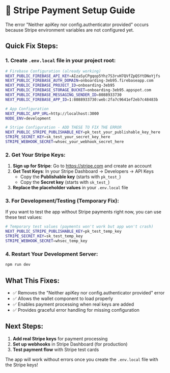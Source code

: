 # 🔧 Stripe Payment Setup Guide

The error "Neither apiKey nor config.authenticator provided" occurs because Stripe environment variables are not configured yet.

## Quick Fix Steps:

### 1. Create `.env.local` file in your project root:

```bash
# Firebase Configuration (already working)
NEXT_PUBLIC_FIREBASE_API_KEY=AIzaSyCPgqop5Yhz7S3rvH7QVfZpQSYtDNoYjfs
NEXT_PUBLIC_FIREBASE_AUTH_DOMAIN=onboarding-3eb95.firebaseapp.com
NEXT_PUBLIC_FIREBASE_PROJECT_ID=onboarding-3eb95
NEXT_PUBLIC_FIREBASE_STORAGE_BUCKET=onboarding-3eb95.appspot.com
NEXT_PUBLIC_FIREBASE_MESSAGING_SENDER_ID=8088933730
NEXT_PUBLIC_FIREBASE_APP_ID=1:8088933730:web:2fa7c9641ef2eb7c48483b

# App Configuration
NEXT_PUBLIC_APP_URL=http://localhost:3000
NODE_ENV=development

# Stripe Configuration - ADD THESE TO FIX THE ERROR
NEXT_PUBLIC_STRIPE_PUBLISHABLE_KEY=pk_test_your_publishable_key_here
STRIPE_SECRET_KEY=sk_test_your_secret_key_here
STRIPE_WEBHOOK_SECRET=whsec_your_webhook_secret_here
```

### 2. Get Your Stripe Keys:

1. **Sign up for Stripe**: Go to https://stripe.com and create an account
2. **Get Test Keys**: In your Stripe Dashboard → Developers → API Keys
   - Copy the **Publishable key** (starts with `pk_test_`)
   - Copy the **Secret key** (starts with `sk_test_`)
3. **Replace the placeholder values** in your `.env.local` file

### 3. For Development/Testing (Temporary Fix):

If you want to test the app without Stripe payments right now, you can use these test values:

```bash
# Temporary test values (payments won't work but app won't crash)
NEXT_PUBLIC_STRIPE_PUBLISHABLE_KEY=pk_test_temp_key
STRIPE_SECRET_KEY=sk_test_temp_key
STRIPE_WEBHOOK_SECRET=whsec_temp_key
```

### 4. Restart Your Development Server:

```bash
npm run dev
```

## What This Fixes:

- ✅ Removes the "Neither apiKey nor config.authenticator provided" error
- ✅ Allows the wallet component to load properly
- ✅ Enables payment processing when real keys are added
- ✅ Provides graceful error handling for missing configuration

## Next Steps:

1. **Add real Stripe keys** for payment processing
2. **Set up webhooks** in Stripe Dashboard (for production)
3. **Test payment flow** with Stripe test cards

The app will work without errors once you create the `.env.local` file with the Stripe keys!
